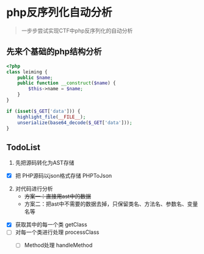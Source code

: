# php反序列化自动分析

> 一步步尝试实现CTF中php反序列化的自动分析

## 先来个基础的php结构分析
```php
<?php
class leiming {
    public $name;
    public function __construct($name) {
        $this->name = $name;
    }
}

if (isset($_GET['data'])) {
    highlight_file(__FILE__);
    unserialize(base64_decode($_GET['data']));
}
```

## TodoList
1. 先把源码转化为AST存储
- [x] 把 PHP源码以json格式存储 PHPToJson
2. 对代码进行分析
    - ~~方案一：直接用ast中的数据~~
    - 方案二：把ast中不需要的数据去掉，只保留类名、方法名、参数名、变量名等
- [x] 获取其中的每一个类    getClass
- [ ] 对每一个类进行处理    processClass
    - [ ] Method处理      handleMethod

